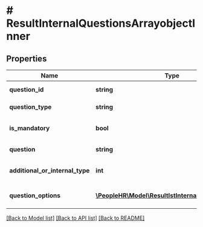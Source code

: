 # # ResultInternalQuestionsArrayobjectInner

## Properties

Name | Type | Description | Notes
------------ | ------------- | ------------- | -------------
**question_id** | **string** | Question id value | [optional]
**question_type** | **string** | Question type value | [optional]
**is_mandatory** | **bool** | Is mandatory type value | [optional]
**question** | **string** | Question type value | [optional]
**additional_or_internal_type** | **int** | Additional or internal type value | [optional]
**question_options** | [**\PeopleHR\Model\ResultlstInternalQuestionsInner[]**](ResultlstInternalQuestionsInner.md) | Question options list value | [optional]

[[Back to Model list]](../../README.md#models) [[Back to API list]](../../README.md#endpoints) [[Back to README]](../../README.md)
